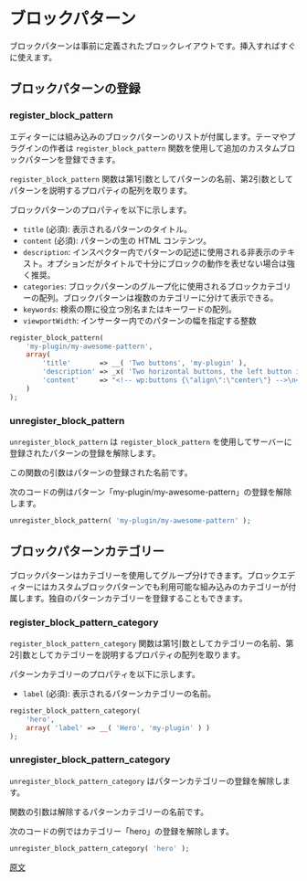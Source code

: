 <!--
# Block Patterns
 -->
# ブロックパターン
<!--
Block Patterns are predefined block layouts, ready to insert and tweak.
 -->
ブロックパターンは事前に定義されたブロックレイアウトです。挿入すればすぐに使えます。

<!--
## Block Patterns Registration
 -->
## ブロックパターンの登録

### register_block_pattern

<!--
The editor comes with a list of built-in block patterns. Theme and plugin authors can register addition custom block patterns using the `register_block_pattern` function.

The `register_block_pattern` function receives the name of the pattern as the first argument and an array describing properties of the pattern as the second argument.
 -->
エディターには組み込みのブロックパターンのリストが付属します。テーマやプラグインの作者は `register_block_pattern` 関数を使用して追加のカスタムブロックパターンを登録できます。

`register_block_pattern` 関数は第1引数としてパターンの名前、第2引数としてパターンを説明するプロパティの配列を取ります。
<!--
The properties of the block pattern include:
-   `title` (required): A human-readable title for the pattern.
-   `content` (required): Raw HTML content for the pattern.
-   `description`: A visually hidden text used to describe the pattern in the inserter. A description is optional but it is strongly encouraged when the title does not fully describe what the pattern does.
-   `categories`: An array of pattern categories used to group block patterns. Block patterns can be shown on multiple categories.
-   `keywords`: An array of aliases or keywords that help users discover the pattern while searching.
-   `viewportWidth`: An integer specifying the width of the pattern in the inserter.
 -->
ブロックパターンのプロパティを以下に示します。
- `title` (必須): 表示されるパターンのタイトル。
- `content` (必須): パターンの生の HTML コンテンツ。
- `description`: インスペクター内でパターンの記述に使用される非表示のテキスト。オプションだがタイトルで十分にブロックの動作を表せない場合は強く推奨。
- `categories`: ブロックパターンのグループ化に使用されるブロックカテゴリーの配列。ブロックパターンは複数のカテゴリーに分けて表示できる。
- `keywords`: 検索の際に役立つ別名またはキーワードの配列。
- `viewportWidth`: インサーター内でのパターンの幅を指定する整数


```php
register_block_pattern(
	'my-plugin/my-awesome-pattern',
	array(
		'title'       => __( 'Two buttons', 'my-plugin' ),
		'description' => _x( 'Two horizontal buttons, the left button is filled in, and the right button is outlined.', 'Block pattern description', 'my-plugin' ),
		'content'     => "<!-- wp:buttons {\"align\":\"center\"} -->\n<div class=\"wp-block-buttons aligncenter\"><!-- wp:button {\"backgroundColor\":\"very-dark-gray\",\"borderRadius\":0} -->\n<div class=\"wp-block-button\"><a class=\"wp-block-button__link has-background has-very-dark-gray-background-color no-border-radius\">" . esc_html__( 'Button One', 'my-plugin' ) . "</a></div>\n<!-- /wp:button -->\n\n<!-- wp:button {\"textColor\":\"very-dark-gray\",\"borderRadius\":0,\"className\":\"is-style-outline\"} -->\n<div class=\"wp-block-button is-style-outline\"><a class=\"wp-block-button__link has-text-color has-very-dark-gray-color no-border-radius\">" . esc_html__( 'Button Two', 'my-plugin' ) . "</a></div>\n<!-- /wp:button --></div>\n<!-- /wp:buttons -->",
	)
);
```

### unregister_block_pattern
<!--
`unregister_block_pattern` allows unregistering a pattern previously registered on the server using `register_block_pattern`.

The function's argument is the registered name of the pattern.

The following code sample unregisters the style named 'my-plugin/my-awesome-pattern':
 -->
`unregister_block_pattern` は `register_block_pattern` を使用してサーバーに登録されたパターンの登録を解除します。

この関数の引数はパターンの登録された名前です。

次のコードの例はパターン「my-plugin/my-awesome-pattern」の登録を解除します。

```php
unregister_block_pattern( 'my-plugin/my-awesome-pattern' );
```
<!--
## Block Pattern Categories
 -->
## ブロックパターンカテゴリー
<!--
Block patterns can be grouped using categories. The block editor comes with bundled categories you can use on your custom block patterns. You can also register your own pattern categories.
 -->
ブロックパターンはカテゴリーを使用してグループ分けできます。ブロックエディターにはカスタムブロックパターンでも利用可能な組み込みのカテゴリーが付属します。独自のパターンカテゴリーを登録することもできます。

### register_block_pattern_category
<!--
The `register_block_pattern_category` function receives the name of the category as the first argument and an array describing properties of the category as the second argument.

The properties of the pattern categories include:
-   `label` (required): A human-readable label for the pattern category.
 -->
`register_block_pattern_category` 関数は第1引数としてカテゴリーの名前、第2引数としてカテゴリーを説明するプロパティの配列を取ります。

パターンカテゴリーのプロパティを以下に示します。
- `label` (必須): 表示されるパターンカテゴリーの名前。


```php
register_block_pattern_category(
	'hero',
	array( 'label' => __( 'Hero', 'my-plugin' ) )
);
```

### unregister_block_pattern_category
<!--
`unregister_block_pattern_category` allows unregistering a pattern category.

The function's argument is the name of the pattern category to unregister.

The following code sample unregisters the category named 'hero':
 -->
`unregister_block_pattern_category` はパターンカテゴリーの登録を解除します。

関数の引数は解除するパターンカテゴリーの名前です。

次のコードの例ではカテゴリー「hero」の登録を解除します。

```php
unregister_block_pattern_category( 'hero' );
```

[原文](https://github.com/WordPress/gutenberg/blob/master/docs/designers-developers/developers/block-api/block-patterns.md)
